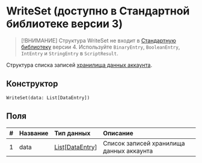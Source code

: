 # WriteSet (доступно в Стандартной библиотеке версии 3)

> [!ВНИМАНИЕ]
> Структура WriteSet не входит в [Стандартную библиотеку](/ride/script/standard-library.md) версии 4. Используйте `BinaryEntry`, `BooleanEntry`, `IntEntry` и `StringEntry` в `ScriptResult`.

Структура списка записей [хранилища данных аккаунта](/blockchain/account/account-data-storage.md).

## Конструктор

``` ride
WriteSet(data: List[DataEntry])
```

## Поля

|   #   | Название | Тип данных | Описание |
| :--- | :--- | :--- | :--- |
| 1 | data | [List](/ride/data-types/list.md)[[DataEntry](/ride/structures/common-structures/data-entry.md)] | Список записей хранилища данных аккаунта |
